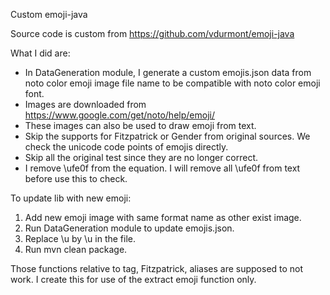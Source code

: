 Custom emoji-java

Source code is custom from https://github.com/vdurmont/emoji-java

What I did are:
- In DataGeneration module, I generate a custom emojis.json data from noto color emoji image file name to be compatible with noto color emoji font.
- Images are downloaded from https://www.google.com/get/noto/help/emoji/
- These images can also be used to draw emoji from text.
- Skip the supports for Fitzpatrick or Gender from original sources. We check the unicode code points of emojis directly.
- Skip all the original test since they are no longer correct.
- I remove \ufe0f from the equation. I will remove all \ufe0f from text before use this to check.

To update lib with new emoji:
1. Add new emoji image with same format name as other exist image.
2. Run DataGeneration module to update emojis.json.
3. Replace \\u by \u in the file.
4. Run mvn clean package.

Those functions relative to tag, Fitzpatrick, aliases are supposed to not work.
I create this for use of the extract emoji function only.

